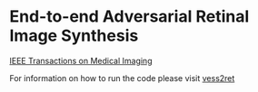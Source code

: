 # End-to-end Adversarial Retinal Image Synthesis

[IEEE Transactions on Medical Imaging](http://ieeexplore.ieee.org/abstract/document/8055572/)

For information on how to run the code please visit [vess2ret](https://github.com/costapt/vess2ret)
